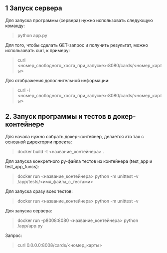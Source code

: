 ## 1 Запуск сервера 
Для запуска программы (сервера) нужно использовать следующую команду:  
>python app.py  
  
Для того, чтобы сделать GET-запрос и получить результат, можно использовать curl, к примеру:  
>curl <номер_свободного_хоста_при_запуске>:8080/cards/<номер_карты>  

Для отображения дополнительной информации:
> curl -I <номер_свободного_хоста_при_запуске>:8080/cards/<номер_карты>

## 2. Запуск программы и тестов в докер-контейнере
Для начала нужно собрать докер-контейнер, делается это так с основной директории проекта:  
>docker build -t <название_контейнера> .  

Для запуска конкретного py-файла тестов из контейнера (test_app и test_app_funcs):  
>docker run <название_контейнера> python -m unittest -v /app/tests/<имя_файла_с_тестами>  

Для запуска сразу всех тестов:  
>docker run <название_контейнера> python -m unittest -v  

Для запуска сервера:  
>docker run -p8008:8080 <название_контейнера> python /app/app.py  

Запрос:  
> curl 0.0.0.0:8008/cards/<номер_карты> 
